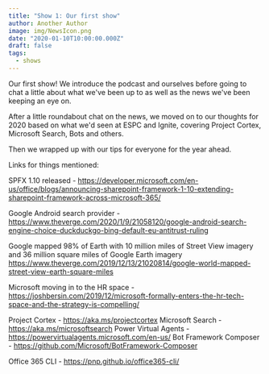 ```yaml
---
title: "Show 1: Our first show"
author: Another Author
image: img/NewsIcon.png
date: "2020-01-10T10:00:00.000Z"
draft: false
tags: 
  - shows
---
```


Our first show! We introduce the podcast and ourselves before going to chat a little about what we've been up to as well as the news we've been keeping an eye on.

After a little roundabout chat on the news, we moved on to our thoughts for 2020 based on what we'd seen at ESPC and Ignite, covering Project Cortex, Microsoft Search, Bots and others.

Then we wrapped up with our tips for everyone for the year ahead.

Links for things mentioned:

SPFX 1.10 released - https://developer.microsoft.com/en-us/office/blogs/announcing-sharepoint-framework-1-10-extending-sharepoint-framework-across-microsoft-365/

Google Android search provider - https://www.theverge.com/2020/1/9/21058120/google-android-search-engine-choice-duckduckgo-bing-default-eu-antitrust-ruling

Google mapped 98% of Earth with 10 million miles of Street View imagery and 36 million square miles of Google Earth imagery https://www.theverge.com/2019/12/13/21020814/google-world-mapped-street-view-earth-square-miles

Microsoft moving in to the HR space - https://joshbersin.com/2019/12/microsoft-formally-enters-the-hr-tech-space-and-the-strategy-is-compelling/

Project Cortex - https://aka.ms/projectcortex
Microsoft Search - https://aka.ms/microsoftsearch
Power Virtual Agents - https://powervirtualagents.microsoft.com/en-us/
Bot Framework Composer - https://github.com/Microsoft/BotFramework-Composer

Office 365 CLI - https://pnp.github.io/office365-cli/
